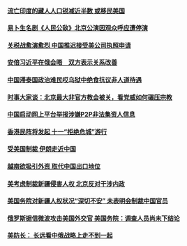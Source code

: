 #### [流亡印度的藏人人口锐减近半数 或移民美国 ](../pages/zyyyoeqqvi/4568818.md) 

#### [易卜生名剧《人民公敌》北京公演因观众呼应遭停演 ](../pages/zyyyoeqqvi/4568792.md) 

#### [关税战愈演愈烈 中国推迟接受美公司执照申请](../pages/zyyyoeqqvi/4568726.md) 

#### [安倍习近平在俄会晤　双方表示关系改善](../pages/zyyyoeqqvi/4568640.md) 

#### [中国滞泰国政治难民哎乌狱中绝食抗议非人道待遇 ](../pages/zyyyoeqqvi/4568582.md) 

#### [时事大家谈：北京最大非官方教会被关，看党威如何碾压宗教](../pages/zyyyoeqqvi/4568586.md) 

#### [中国启动网上平台举报涉嫌P2P非法集资人信息](../pages/zyyyoeqqvi/4568519.md) 

#### [香港民阵将发起 十一“拒绝危城”游行](../pages/zyyyoeqqvi/4568379.md) 

#### [受美国制裁 伊朗走近中国](../pages/zyyyoeqqvi/4568323.md) 

#### [越南欲吸引外资 取代中国出口地位 ](../pages/zyyyoeqqvi/4568312.md) 

#### [美考虑制裁新疆侵害人权 北京反对干涉内政 ](../pages/zyyyoeqqvi/4568179.md) 

#### [美国务院对新疆人权状况“深切不安” 未表明会制裁中国官员](../pages/zyyyoeqqvi/4568118.md) 

#### [俄罗斯据信微波攻击美国外交官 美国务院：调查人员尚未下结论](../pages/zyyyoeqqvi/4568083.md) 

#### [美防长： 长远看中俄战略上走不到一起 ](../pages/zyyyoeqqvi/4568082.md) 

